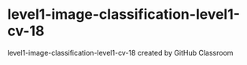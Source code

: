 # level1-image-classification-level1-cv-18
level1-image-classification-level1-cv-18 created by GitHub Classroom
